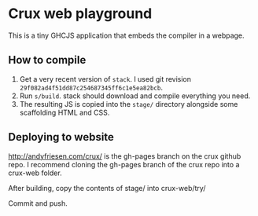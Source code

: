 # Crux web playground

This is a tiny GHCJS application that embeds the compiler in a webpage.

## How to compile

1. Get a very recent version of `stack`.  I used git revision `29f082ad4f51dd87c254687345ff6c1e5ea82bcb`.
2. Run `s/build`.  stack should download and compile everything you need.
3. The resulting JS is copied into the `stage/` directory alongside some scaffolding HTML and CSS.

## Deploying to website

http://andyfriesen.com/crux/ is the gh-pages branch on the crux github
repo.  I recommend cloning the gh-pages branch of the crux repo into a
crux-web folder.

After building, copy the contents of stage/ into crux-web/try/

Commit and push.

